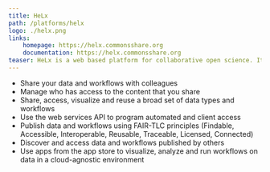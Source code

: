 ```yaml
---
title: HeLx
path: /platforms/helx
logo: ./helx.png
links: 
    homepage: https://helx.commonsshare.org
    documentation: https://helx.commonsshare.org
teaser: HeLx is a web based platform for collaborative open science. It provides metadata-aware data management capabilities with extensive support for sharing and access control. The AppStore also presents tools that can be dynamically launched for each user.
---
```

- Share your data and workflows with colleagues 
- Manage who has access to the content that you share 
- Share, access, visualize and reuse a broad set of data types and workflows 
- Use the web services API to program automated and client access 
- Publish data and workflows using FAIR-TLC principles (Findable, Accessible, Interoperable, Reusable, Traceable, Licensed, Connected) 
- Discover and access data and workflows published by others 
- Use apps from the app store to visualize, analyze and run workflows on data in a cloud-agnostic environment
